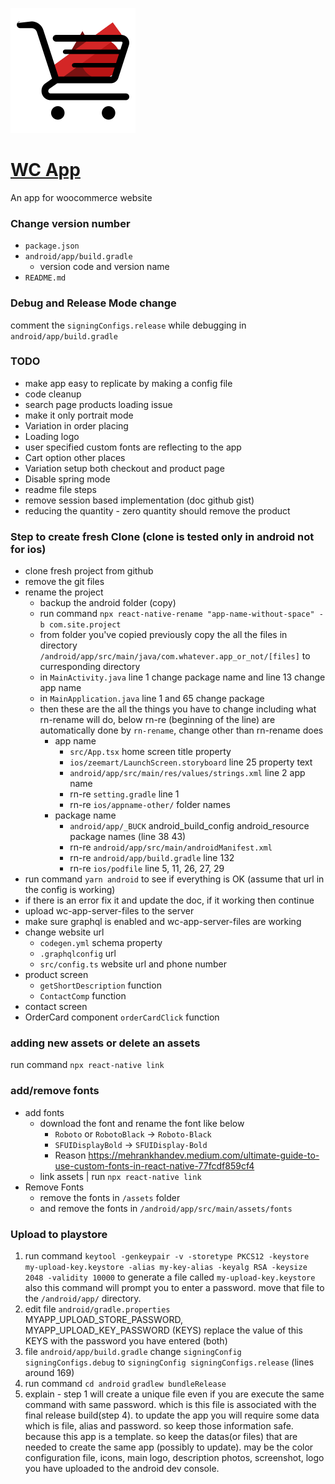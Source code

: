![alt text](logo.png)

# [WC App](https://marketingpro.lk)
An app for woocommerce website

### Change version number
- `package.json`
- `android/app/build.gradle`
    - version code and version name
- `README.md`

### Debug and Release Mode change
comment the `signingConfigs.release` while debugging in `android/app/build.gradle`

### TODO
- make app easy to replicate by making a config file
- code cleanup
- search page products loading issue
- make it only portrait mode
- Variation in order placing
- Loading logo
- user specified custom fonts are reflecting to the app
- Cart option other places
- Variation setup both checkout and product page
- Disable spring mode
- readme file steps
- remove session based implementation (doc github gist)
- reducing the quantity - zero quantity should remove the product


### Step to create fresh Clone (clone is tested only in android not for ios)
- clone fresh project from github
- remove the git files
- rename the project
  - backup the android folder (copy)
  - run command `npx react-native-rename "app-name-without-space" -b com.site.project`
  - from folder you've copied previously copy the all the files in directory `/android/app/src/main/java/com.whatever.app_or_not/[files]` to curresponding directory
  - in `MainActivity.java` line 1 change package name and line 13 change app name
  - in `MainApplication.java` line 1 and 65 change package 
  - then these are the all the things you have to change including what rn-rename will do, below rn-re (beginning of the line) are automatically done by `rn-rename`, change other than rn-rename does
    - app name
      - `src/App.tsx` home screen title property
      - `ios/zeemart/LaunchScreen.storyboard` line 25 property text
      - `android/app/src/main/res/values/strings.xml` line 2 app name
      - rn-re `setting.gradle` line 1
      - rn-re `ios/appname-other/` folder names
    - package name
      - `android/app/_BUCK` android_build_config android_resource package names (line 38 43)
      - rn-re `android/app/src/main/androidManifest.xml`
      - rn-re `android/app/build.gradle` line 132
      - rn-re `ios/podfile` line 5, 11, 26, 27, 29
- run command `yarn android` to see if everything is OK (assume that url in the config is working)
- if there is an error fix it and update the doc, if it working then continue
- upload wc-app-server-files to the server
- make sure graphql is enabled and wc-app-server-files are working
- change website url
  - `codegen.yml` schema property
  - `.graphqlconfig` url
  - `src/config.ts` website url and phone number
- product screen
  - `getShortDescription` function
  - `ContactComp` function
- contact screen
- OrderCard component `orderCardClick` function

### adding new assets or delete an assets
run command  `npx react-native link`

### add/remove fonts
- add fonts
  - download the font and rename the font like below
    - `Roboto` or `RobotoBlack` -> `Roboto-Black`
    - `SFUIDisplayBold` -> `SFUIDisplay-Bold`
    - Reason https://mehrankhandev.medium.com/ultimate-guide-to-use-custom-fonts-in-react-native-77fcdf859cf4
  - link assets | run `npx react-native link`
- Remove Fonts
  - remove the fonts in `/assets` folder
  - and remove the fonts in `/android/app/src/main/assets/fonts`

### Upload to playstore
1. run command `keytool -genkeypair -v -storetype PKCS12 -keystore my-upload-key.keystore -alias my-key-alias -keyalg RSA -keysize 2048 -validity 10000` to  generate a file called `my-upload-key.keystore` also this command will prompt you to enter a password. move that file to the `/android/app/` directory.
2. edit file `android/gradle.properties` MYAPP_UPLOAD_STORE_PASSWORD, MYAPP_UPLOAD_KEY_PASSWORD (KEYS) replace the value of this KEYS with the password you have entered (both)
3. file `android/app/build.gradle` change `signingConfig signingConfigs.debug` to `signingConfig signingConfigs.release` (lines around 169)
4. run command `cd android` `gradlew bundleRelease`
5. explain - step 1 will create a unique file even if you are execute the same command with same password. which is this file is associated with the final release build(step 4). to update the app you will require some data which is file, alias and password. so keep those information safe. because this app is a template. so keep the datas(or files) that are needed to create the same app (possibly to update). may be the color configuration file, icons, main logo, description photos, screenshot, logo you have uploaded to the android dev console. 
